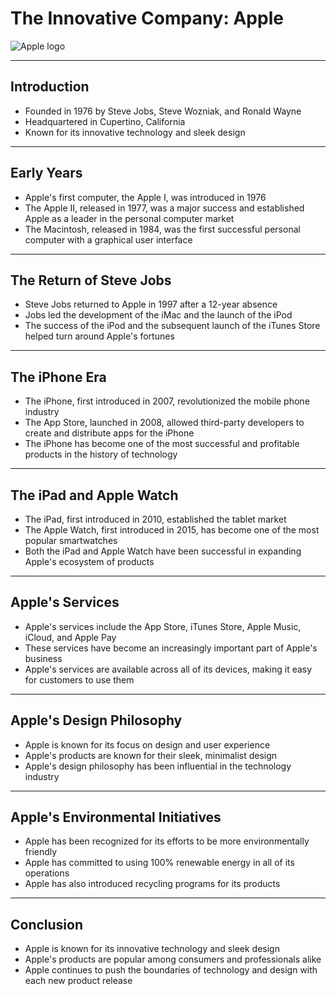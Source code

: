 # The Innovative Company: Apple

![Apple logo](https://upload.wikimedia.org/wikipedia/commons/f/fa/Apple_logo_black.svg)

---

## Introduction

- Founded in 1976 by Steve Jobs, Steve Wozniak, and Ronald Wayne
- Headquartered in Cupertino, California
- Known for its innovative technology and sleek design

---

## Early Years

- Apple's first computer, the Apple I, was introduced in 1976
- The Apple II, released in 1977, was a major success and established Apple as a leader in the personal computer market
- The Macintosh, released in 1984, was the first successful personal computer with a graphical user interface

---

## The Return of Steve Jobs

- Steve Jobs returned to Apple in 1997 after a 12-year absence
- Jobs led the development of the iMac and the launch of the iPod
- The success of the iPod and the subsequent launch of the iTunes Store helped turn around Apple's fortunes

---

## The iPhone Era

- The iPhone, first introduced in 2007, revolutionized the mobile phone industry
- The App Store, launched in 2008, allowed third-party developers to create and distribute apps for the iPhone
- The iPhone has become one of the most successful and profitable products in the history of technology

---

## The iPad and Apple Watch

- The iPad, first introduced in 2010, established the tablet market
- The Apple Watch, first introduced in 2015, has become one of the most popular smartwatches
- Both the iPad and Apple Watch have been successful in expanding Apple's ecosystem of products

---

## Apple's Services

- Apple's services include the App Store, iTunes Store, Apple Music, iCloud, and Apple Pay
- These services have become an increasingly important part of Apple's business
- Apple's services are available across all of its devices, making it easy for customers to use them

---

## Apple's Design Philosophy

- Apple is known for its focus on design and user experience
- Apple's products are known for their sleek, minimalist design
- Apple's design philosophy has been influential in the technology industry

---

## Apple's Environmental Initiatives

- Apple has been recognized for its efforts to be more environmentally friendly
- Apple has committed to using 100% renewable energy in all of its operations
- Apple has also introduced recycling programs for its products

---

## Conclusion

- Apple is known for its innovative technology and sleek design
- Apple's products are popular among consumers and professionals alike
- Apple continues to push the boundaries of technology and design with each new product release
